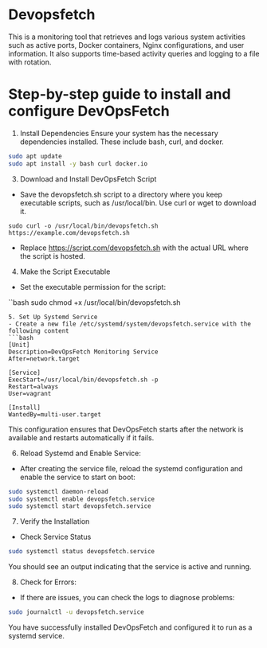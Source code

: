 # Devopsfetch 
This is a monitoring tool that retrieves and logs various system activities such as active ports, Docker containers, Nginx configurations, and user information. It also supports time-based activity queries and logging to a file with rotation.

# Step-by-step guide to install and configure DevOpsFetch
1. Install Dependencies
Ensure your system has the necessary dependencies installed. These include bash, curl, and docker. 
```bash
sudo apt update
sudo apt install -y bash curl docker.io
```
3. Download and Install DevOpsFetch Script
- Save the devopsfetch.sh script to a directory where you keep executable scripts, such as /usr/local/bin. Use curl or wget to download it.
```
sudo curl -o /usr/local/bin/devopsfetch.sh https://example.com/devopsfetch.sh
```
- Replace https://script.com/devopsfetch.sh with the actual URL where the script is hosted.

4. Make the Script Executable

- Set the executable permission for the script:

``bash
sudo chmod +x /usr/local/bin/devopsfetch.sh
```
5. Set Up Systemd Service
- Create a new file /etc/systemd/system/devopsfetch.service with the following content
```bash
[Unit]
Description=DevOpsFetch Monitoring Service
After=network.target

[Service]
ExecStart=/usr/local/bin/devopsfetch.sh -p
Restart=always
User=vagrant

[Install]
WantedBy=multi-user.target
```
This configuration ensures that DevOpsFetch starts after the network is available and restarts automatically if it fails.

6. Reload Systemd and Enable Service:

- After creating the service file, reload the systemd configuration and enable the service to start on boot:

```bash
sudo systemctl daemon-reload
sudo systemctl enable devopsfetch.service
sudo systemctl start devopsfetch.service
```
7. Verify the Installation
- Check Service Status
```bash
sudo systemctl status devopsfetch.service
```
You should see an output indicating that the service is active and running.

8. Check for Errors:

- If there are issues, you can check the logs to diagnose problems:

```bash
sudo journalctl -u devopsfetch.service
```
You have successfully installed DevOpsFetch and configured it to run as a systemd service. 
